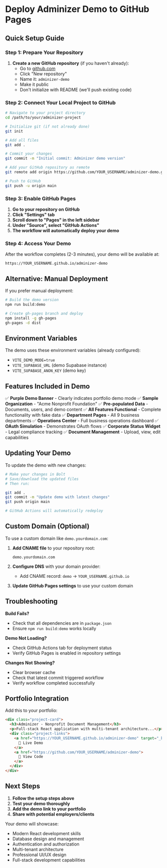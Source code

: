 # Deploy Adminizer Demo to GitHub Pages

## Quick Setup Guide

### Step 1: Prepare Your Repository

1. **Create a new GitHub repository** (if you haven't already):
   - Go to [github.com](https://github.com)
   - Click "New repository"
   - Name it: `adminizer-demo`
   - Make it public
   - Don't initialize with README (we'll push existing code)

### Step 2: Connect Your Local Project to GitHub

```bash
# Navigate to your project directory
cd /path/to/your/adminizer-project

# Initialize git (if not already done)
git init

# Add all files
git add .

# Commit your changes
git commit -m "Initial commit: Adminizer demo version"

# Add your GitHub repository as remote
git remote add origin https://github.com/YOUR_USERNAME/adminizer-demo.git

# Push to GitHub
git push -u origin main
```

### Step 3: Enable GitHub Pages

1. **Go to your repository on GitHub**
2. **Click "Settings" tab**
3. **Scroll down to "Pages" in the left sidebar**
4. **Under "Source", select "GitHub Actions"**
5. **The workflow will automatically deploy your demo**

### Step 4: Access Your Demo

After the workflow completes (2-3 minutes), your demo will be available at:
```
https://YOUR_USERNAME.github.io/adminizer-demo
```

## Alternative: Manual Deployment

If you prefer manual deployment:

```bash
# Build the demo version
npm run build:demo

# Create gh-pages branch and deploy
npm install -g gh-pages
gh-pages -d dist
```

## Environment Variables

The demo uses these environment variables (already configured):
- `VITE_DEMO_MODE=true`
- `VITE_SUPABASE_URL` (demo Supabase instance)
- `VITE_SUPABASE_ANON_KEY` (demo key)

## Features Included in Demo

✅ **Purple Demo Banner** - Clearly indicates portfolio demo mode
✅ **Sample Organization** - "Acme Nonprofit Foundation"
✅ **Pre-populated Data** - Documents, users, and demo content
✅ **All Features Functional** - Complete functionality with fake data
✅ **Department Pages** - All 9 business departments
✅ **Operations Center** - Full business operations dashboard
✅ **OAuth Simulation** - Demonstrates OAuth flows
✅ **Corporate Status Widget** - Legal compliance tracking
✅ **Document Management** - Upload, view, edit capabilities

## Updating Your Demo

To update the demo with new changes:

```bash
# Make your changes in Bolt
# Save/download the updated files
# Then run:

git add .
git commit -m "Update demo with latest changes"
git push origin main

# GitHub Actions will automatically redeploy
```

## Custom Domain (Optional)

To use a custom domain like `demo.yourdomain.com`:

1. **Add CNAME file** to your repository root:
   ```
   demo.yourdomain.com
   ```

2. **Configure DNS** with your domain provider:
   - Add CNAME record: `demo` → `YOUR_USERNAME.github.io`

3. **Update GitHub Pages settings** to use your custom domain

## Troubleshooting

**Build Fails?**
- Check that all dependencies are in `package.json`
- Ensure `npm run build:demo` works locally

**Demo Not Loading?**
- Check GitHub Actions tab for deployment status
- Verify GitHub Pages is enabled in repository settings

**Changes Not Showing?**
- Clear browser cache
- Check that latest commit triggered workflow
- Verify workflow completed successfully

## Portfolio Integration

Add this to your portfolio:

```html
<div class="project-card">
  <h3>Adminizer - Nonprofit Document Management</h3>
  <p>Full-stack React application with multi-tenant architecture...</p>
  <div class="project-links">
    <a href="https://YOUR_USERNAME.github.io/adminizer-demo" target="_blank">
      🚀 Live Demo
    </a>
    <a href="https://github.com/YOUR_USERNAME/adminizer-demo">
      📝 View Code
    </a>
  </div>
</div>
```

## Next Steps

1. **Follow the setup steps above**
2. **Test your demo thoroughly**
3. **Add the demo link to your portfolio**
4. **Share with potential employers/clients**

Your demo will showcase:
- Modern React development skills
- Database design and management
- Authentication and authorization
- Multi-tenant architecture
- Professional UI/UX design
- Full-stack development capabilities